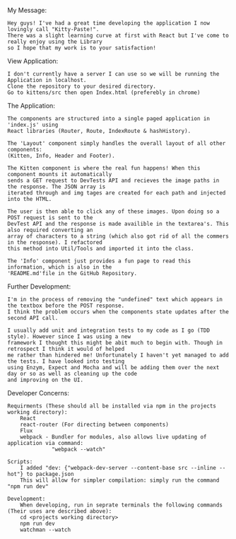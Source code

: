 My Message: 

	Hey guys! I've had a great time developing the application I now lovingly call "Kitty-Paste!". 
	There was a slight learning curve at first with React but I've come to really enjoy using the Library
	so I hope that my work is to your satisfaction!



View Application:

	I don't currently have a server I can use so we will be running the Application in localhost.
	Clone the repository to your desired directory.
	Go to kittens/src then open Index.html (preferebly in chrome)



The Application:

	The components are structured into a single paged application in 'index.js' using
	React libraries (Router, Route, IndexRoute & hashHistory).

	The 'Layout' component simply handles the overall layout of all other components: 
	(Kitten, Info, Header and Footer).

	The Kitten component is where the real fun happens! When this component mounts it automatically 
	sends a GET request to DevTests API and recieves the image paths in the response. The JSON array is
	iterated through and img tages are created for each path and injected into the HTML.

	The user is then able to click any of these images. Upon doing so a POST request is sent to the 
	DevTest API and the response is made availible in the textarea's. This also required converting an 
	array of characters to a string (which also got rid of all the commers in the response). I refactored
	this method into Util/Tools and imported it into the class.

	The 'Info' component just provides a fun page to read this information, which is also in the
	'README.md'file in the GitHub Repository.



Further Development:

	I'm in the process of removing the "undefined" text which appears in the textbox before the POST response.
	I think the problem occurs when the components state updates after the second API call.

	I usually add unit and integration tests to my code as I go (TDD style). However since I was using a new 
	framework I thought this might be abit much to begin with. Though in retrospect I think it would of helped
	me rather than hindered me! Unfortunately I haven't yet managed to add the tests. I have looked into testing
	using Enzym, Expect and Mocha and will be adding them over the next day or so as well as cleaning up the code 
	and improving on the UI.



Developer Concerns:

	Requirments (These should all be installed via npm in the projects working directory): 
		React 
		react-router (For directing between components)
		Flux
		webpack - Bundler for modules, also allows live updating of application via command:
				  "webpack --watch"

	Scripts:
		I added "dev: {"webpack-dev-server --content-base src --inline --hot"} to package.json 
		This will allow for simpler compilation: simply run the command "npm run dev"

	Development:
		When developing, run in seprate terminals the following commands (Their uses are described above):
		cd <projects working directory>
		npm run dev 
		watchman --watch